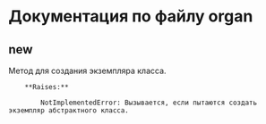 # Документация по файлу organ

## __new__
Метод для создания экземпляра класса.

        **Raises:**

            NotImplementedError: Вызывается, если пытаются создать экземпляр абстрактного класса.

